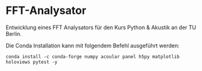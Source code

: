 # FFT-Analysator
Entwicklung eines FFT Analysators für den Kurs Python &amp; Akustik an der TU Berlin.

Die Conda Installation kann mit folgendem Befehl ausgeführt werden:
```
conda install -c conda-forge numpy acoular panel h5py matplotlib holoviews pytest -y
```
